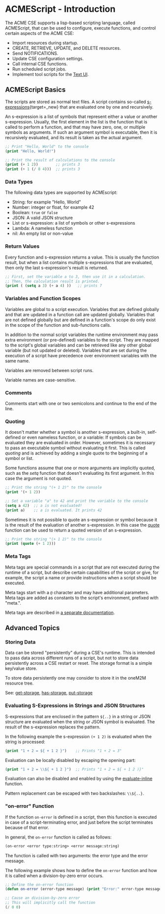# ACMEScript - Introduction

The ACME CSE supports a lisp-based scripting language, called ACMEScript, that can be used to configure, execute functions, and control certain aspects of the ACME CSE:

- Import resources during startup.
- CREATE, RETRIEVE, UPDATE, and DELETE resources.
- Send NOTIFICATIONS.
- Update CSE configuration settings.
- Call internal CSE functions.
- Run scheduled script jobs.
- Implement tool scripts for the [Text UI](../setup/TextUI.md).


## ACMEScript Basics

The scripts are stored as normal text files. A script contains so-called [s-expressions](https://en.wikipedia.org/wiki/S-expression){target=_new} that are evaluated one by one and recursively. 

An s-expression is a list of symbols that represent either a value or another s-expression. Usually, the first element in the list is the function that is called to perform a function, and that may have zero, one, or multiple symbols as arguments. If such an argument symbol is executable, then it is recursively evaluated, and its result is taken as the actual argument.

```lisp title="Example"
;; Print "Hello, World" to the console
(print "Hello, World!")

;; Print the result of calculations to the console
(print (+ 1 2))        ;; prints 3
(print (+ 1 (/ 8 4)))  ;; prints 3
```

### Data Types

The following data types are supported by ACMEscript:

- String: for example "Hello, World"
- Number: integer or float, for example 42
- Boolean: `true` or `false`
- JSON: A valid JSON structure
- List or s-expression: a list of symbols or other s-expressions
- Lambda: A nameless function
- nil: An empty list or non-value


### Return Values

Every function and s-expression returns a value. This is usually the function result, but when a list contains multiple s-expressions that are evaluated, then only the last s-expression's result is returned.

```lisp title="Example"
;; First, set the variable a to 3, then use it in a calculation.
;; Then, the calculation result is printed.
(print ( (setq a 3) (+ a 4) ))   ;; prints 7
```


### Variables and Function Scopes

Variables are global to a script execution. Variables that are defined globally and that are updated in a function call are updated globally. Variables that are not defined globally but are defined in a function's scope do only exist in the scope of the function and sub-functions calls.

In addition to the normal script variables the runtime environment may pass extra environment (or pre-defined) variables to the script. They are mapped to the script's global variables and can be retrieved like any other global variable (but not updated or deleted). Variables that are set during the execution of a script have precedence over environment variables with the same name.

Variables are removed between script runs.

Variable names are case-sensitive.



### Comments

Comments start with one or two semicolons and continue to the end of the line.



### Quoting

It doesn't matter whether a symbol is another s-expression, a built-in, self-defined or even nameless function, or a variable: If symbols can be evaluated they are evaluated in order. However, sometimes it is necessary to pass an executable symbol without evaluating it first. This is called *quoting* and is achieved by adding a single quote to the beginning of a symbol or list.

Some functions assume that one or more arguments are implicitly quoted, such as the *setq* function that doesn't evaluating its first argument. In this case the argument is not quoted.


```lisp title="Example"
;; Print the string "(+ 1 2)" to the console
(print '(+ 1 2))

;; Set a variable "a" to 42 and print the variable to the console
(setq a 42)  ;; a is not evaluated!
(print a)    ;; a is evaluated. It prints 42
```

Sometimes it is not possible to quote an s-expression or symbol because it is the result of the evaluation of another s-expression. In this case the [quote](ACMEScript-functions.md#quote) function can be used to return a quoted version of an s-expression.

```lisp title="Example"
;; Print the string "(+ 1 2)" to the console
(print (quote (+ 1 2)))
```

### Meta Tags

Meta tags are special commands in a script that are not executed during the runtime of a script, but describe certain capabilities of the script or give, for example, the script a name or provide instructions when a script should be executed.

Meta tags start with a `@` character and may have additional parameters. Meta tags are added as constants to the script's environment, prefixed with "meta.".

Meta tags are described in [a separate documentation](../development/ACMEScript-metatags.md).


## Advanced Topics

### Storing Data

Data can be stored "persistently" during a CSE's runtime. This is intended to pass data across different runs of a script, but not to store data persistently across a CSE restart or reset. The storage format is a simple key/value store.

To store data persistently one may consider to store it in the oneM2M resource tree.

See:  [get-storage](ACMEScript-functions.md#get-storage), [has-storage](ACMEScript-functions.md#has-storage), [put-storage](ACMEScript-functions.md#put-storage)

### Evaluating S-Expressions in Strings and JSON Structures

S-expressions that are enclosed in the pattern `${..}` in a string or JSON structure are evaluated when the string or JSON symbol is evaluated. The result of the s-expression replaces the pattern. 


In the following example the s-expression `(+ 1 2)` is evaluated when the string is processed:

```lisp title="Example"
(print "1 + 2 = ${ + 1 2 }") 	;; Prints "1 + 2 = 3"
```

Evaluation can be locally disabled by escaping the opening part:

```lisp title="Example"
(print "1 + 2 = \\${ + 1 2 }")  ;; Prints "1 + 2 = ${ + 1 2 )}"
```

Evaluation can also be disabled and enabled by using the [evaluate-inline](ACMEScript-functions.md#evaluate-inline) function.

Pattern replacement can be escaped with two backslashes: `\\${..}`.

### "on-error" Function

If the function `on-error` is defined in a script, then this function is executed in case of a script-terminating error, and just before the script terminates because of that error.

In general, the `on-error` function is called as follows:

```lisp title="Example"
(on-error <error type:string> <error message:string)
```

The function is called with two arguments: the error type and the error message.

The following example shows how to define the `on-error` function and how it is called when a division-by-zero error occurs. 

```lisp title="Example"
;; Define the on-error function
(defun on-error (error-type message) (print "Error:" error-type message)) 

;; Cause an division-by-zero error
;; This will implicitly call the function
(/ 0 0)                                      
```

